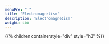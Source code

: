 ```yaml
---
menuPre: " "
title: 'Electromagnetism'
description: 'Electromagnetism'
weight: 400
---
```


{{% children containerstyle="div" style="h3" %}}
